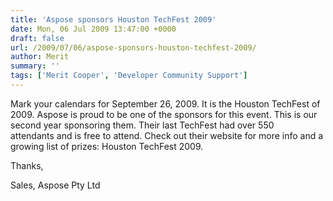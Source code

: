 ```yaml
---
title: 'Aspose sponsors Houston TechFest 2009'
date: Mon, 06 Jul 2009 13:47:00 +0000
draft: false
url: /2009/07/06/aspose-sponsors-houston-techfest-2009/
author: Merit
summary: ''
tags: ['Merit Cooper', 'Developer Community Support']
---
```


Mark your calendars for September 26, 2009. It is the Houston TechFest of 2009. Aspose is proud to be one of the sponsors for this event. This is our second year sponsoring them. Their last TechFest had over 550 attendants and is free to attend. Check out their website for more info and a growing list of prizes: Houston TechFest 2009.

Thanks,

Sales, Aspose Pty Ltd








